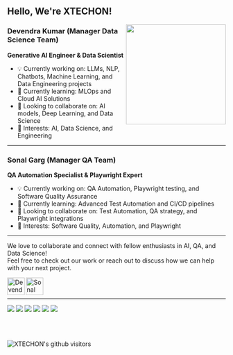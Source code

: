 <h2>Hello, We're XTECHON!</h2>

<img align='right' src="https://media.giphy.com/media/M9gbBd9nbDrOTu1Mqx/giphy.gif" width="230">

### Devendra Kumar  (Manager Data Science Team)
**Generative AI Engineer & Data Scientist**

- 💡 Currently working on: LLMs, NLP, Chatbots, Machine Learning, and Data Engineering projects  
- 🚀 Currently learning: MLOps and Cloud AI Solutions  
- 👯 Looking to collaborate on: AI models, Deep Learning, and Data Science  
- 🧲 Interests: AI, Data Science, and Engineering  

---

### Sonal Garg  (Manager QA Team)
**QA Automation Specialist & Playwright Expert**

- 💡 Currently working on: QA Automation, Playwright testing, and Software Quality Assurance  
- 🚀 Currently learning: Advanced Test Automation and CI/CD pipelines  
- 👯 Looking to collaborate on: Test Automation, QA strategy, and Playwright integrations  
- 🧲 Interests: Software Quality, Automation, and Playwright  

---

We love to collaborate and connect with fellow enthusiasts in AI, QA, and Data Science!  
Feel free to check out our work or reach out to discuss how we can help with your next project.  

<a href="https://www.linkedin.com/in/devendra-kumar"><img align="left" alt="Devendra Kumar | LinkedIn" width="40px" src="https://img.icons8.com/color/48/000000/linkedin.png" /></a>
<a href="https://www.linkedin.com/in/sonal-garg"><img align="left" alt="Sonal Garg | LinkedIn" width="40px" src="https://img.icons8.com/color/48/000000/linkedin.png" /></a>

<br><br>

---

![](https://img.shields.io/badge/OS-Windows-informational?style=flat&logo=windows&logoColor=white&color=2bbc8a)
![](https://img.shields.io/badge/Code-Python-informational?style=flat&logo=python&logoColor=white&color=2bbc8a)
![](https://img.shields.io/badge/Tools-Playwright-informational?style=flat&logo=playwright&logoColor=white&color=2bbc8a)
![](https://img.shields.io/badge/Tools-LLM-informational?style=flat&logo=python&logoColor=white&color=2bbc8a)
![](https://img.shields.io/badge/Tools-ML-informational?style=flat&logo=scikit-learn&logoColor=white&color=2bbc8a)
![](https://img.shields.io/badge/Tools-Streamlit-informational?style=flat&logo=streamlit&logoColor=white&color=2bbc8a)

<br><br>

<p>
    <img class="center" alt="XTECHON's github visitors" src="https://visitor-badge.laobi.icu/badge?page_id=xtechon.team" />
</p>




<!--
**xtechon-techology/xtechon-techology** is a ✨ _special_ ✨ repository because its `README.md` (this file) appears on your GitHub profile.

Here are some ideas to get you started:

- 🔭 I’m currently working on ...
- 🌱 I’m currently learning ...
- 👯 I’m looking to collaborate on ...
- 🤔 I’m looking for help with ...
- 💬 Ask me about ...
- 📫 How to reach me: ...
- 😄 Pronouns: ...
- ⚡ Fun fact: ...
-->
